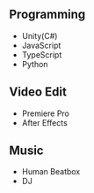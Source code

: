 ## Programming
- Unity(C#)
- JavaScript
- TypeScript
- Python
  
## Video Edit
- Premiere Pro
- After Effects
  
## Music
- Human Beatbox
- DJ
  
